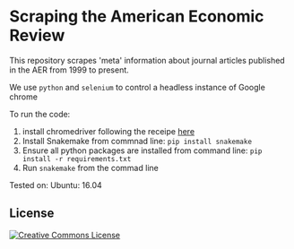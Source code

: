 # Scraping the American Economic Review

This repository scrapes 'meta' information about journal articles published in
the AER from 1999 to present.

We use `python` and `selenium` to control a headless instance of Google chrome

To run the code:
1. install chromedriver following the receipe [here](https://pp4rs.github.io/installation-guide/webscraping_drivers/)
2. Install Snakemake from commnad line: `pip install snakemake`
3. Ensure all python packages are installed from command line:  `pip install -r requirements.txt`
4. Run `snakemake` from the commad line

Tested on: Ubuntu: 16.04

## License
<a rel="license" href="http://creativecommons.org/licenses/by-nc-sa/4.0/"><img alt="Creative Commons License" style="border-width:0" src="https://i.creativecommons.org/l/by-nc/4.0/88x31.png" /></a><br />
